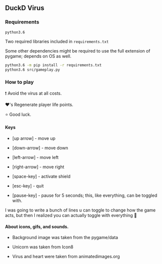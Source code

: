 ## DuckD Virus

### Requirements
`python3.6`


Two required libraries included in `requirements.txt`

Some other dependencies might be required to use the full extension of pygame; depends on OS as well.

```bash
python3.6 -m pip install -r requirements.txt
python3.6 src/gameplay.py
```

### How to play 

:exclamation: Avoid the virus at all costs.

:heart:'s Regenerate player life points.

:star: Good luck.

#### Keys

* [up arrow]    - move up

* [down-arrow]  - move down

* [left-arrow]  - move left

* [right-arrow] - move right

* [space-key] - activate shield

* [esc-key] - quit

* [pause-key] - pause for 5 seconds; this, like everything, can be toggled with.


I was going to write a bunch of lines u can toggle to change how the game acts, but then I realized you can actually toggle with everything :beer:

#### About icons, gifs, and sounds.

* Background image was taken from the pygame/data

* Unicorn was taken from Icon8

* Virus and heart were taken from animatedimages.org



